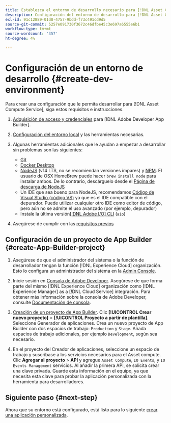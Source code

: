 ```yaml
---
title: Establezca el entorno de desarrollo necesario para [!DNL Asset Compute Service]
description: Configuración del entorno de desarrollo para [!DNL Asset Compute Service] para empezar a crear y probar código personalizado.
exl-id: 91c12889-01d8-4757-9bdd-f73c491cd9d5
source-git-commit: 5257e091730f3672c46dfbe45c3e697a6555e6b1
workflow-type: tm+mt
source-wordcount: '357'
ht-degree: 4%

---
```


# Configuración de un entorno de desarrollo {#create-dev-environment}

Para crear una configuración que le permita desarrollar para [!DNL Asset Compute Service], siga estos requisitos e instrucciones.

1. [Adquisición de acceso y credenciales](https://developer.adobe.com/app-builder/docs/getting_started/#acquire-access-and-credentials) para [!DNL Adobe Developer App Builder].

1. [Configuración del entorno local](https://developer.adobe.com/app-builder/docs/getting_started/#local-environment-set-up) y las herramientas necesarias.

1. Algunas herramientas adicionales que le ayudan a empezar a desarrollar sin problemas son las siguientes:

   * [Git](https://git-scm.com/)
   * [Docker Desktop](https://www.docker.com/get-started)
   * [NodeJS](https://nodejs.org) (v14 LTS, no se recomiendan versiones impares) y [NPM](https://www.npmjs.com). El usuario de OSX HomeBrew puede hacer `brew install node` para instalar ambos. De lo contrario, descárguelo desde el [Página de descarga de NodeJS](https://nodejs.org/en/)
   * Un IDE que sea bueno para NodeJS, recomendamos [Código de Visual Studio (código VS)](https://code.visualstudio.com) ya que es el IDE compatible con el depurador. Puede utilizar cualquier otro IDE como editor de código, pero aún no se admite el uso avanzado (por ejemplo, depurador)
   * Instale la última versión[[!DNL Adobe I/O] CLI](https://github.com/adobe/aio-cli) (`aio`)
   <!-- - install using `npm install -g @adobe/aio-cli@7.1.0` -->

1. Asegúrese de cumplir con las [requisitos previos](/help/using/understand-extensibility.md#prerequisites-and-provisioning)

<!--
>[!NOTE]
>
>For now, use [!DNL Adobe I/O] CLI v7.1.0 of and do not use [!DNL Adobe I/O] CLI v8.
-->

## Configuración de un proyecto de App Builder {#create-App-Builder-project}

1. Asegúrese de que el administrador del sistema o la función de desarrollador tengan la función [!DNL Experience Cloud] organización. Esto lo configura un administrador del sistema en la [Admin Console](https://adminconsole.adobe.com/overview).

1. Inicie sesión en [Consola de Adobe Developer](https://console.adobe.io/). Asegúrese de que forma parte del mismo [!DNL Experience Cloud] organización como [!DNL Experience Manager] as a [!DNL Cloud Service] integración. Para obtener más información sobre la consola de Adobe Developer, consulte [Documentación de consola](https://www.adobe.io/apis/experienceplatform/console/docs.html).

1. [Creación de un proyecto de App Builder](https://developer.adobe.com/app-builder/docs/getting_started/first_app/). Clic **[!UICONTROL Crear nuevo proyecto]** > **[!UICONTROL Proyecto a partir de plantilla]**. Seleccione Generador de aplicaciones. Crea un nuevo proyecto de App Builder con dos espacios de trabajo: `Production` y `Stage`. Añada espacios de trabajo adicionales, por ejemplo `Development`, según sea necesario.

1. En el proyecto del Creador de aplicaciones, seleccione un espacio de trabajo y suscríbase a los servicios necesarios para el Asset compute. Clic **Agregar al proyecto** > **API** y agregue `Asset Compute`, `IO Events`, y `IO Events Management` servicios. Al añadir la primera API, se solicita crear una clave privada. Guarde esta información en el equipo, ya que necesita esta clave para probar la aplicación personalizada con la herramienta para desarrolladores.

## Siguiente paso {#next-step}

Ahora que su entorno está configurado, está listo para lo siguiente [crear una aplicación personalizada](develop-custom-application.md).

<!-- More ideas:
 
* Any steps in the beginning that lead to gotchas later should be called out for caution? For example,
  * don't change some defaults initially
  * know risks when deviating from standard path
  * naming conventions to follow
  * Retrieve and format credentials (YAML file details)

TBD: When aio-cli v8 bugs are resolved, update the AIO CLI install command to remove v7.x reference and instruct users to use the latest version. See CQDOC-18346.

-->
